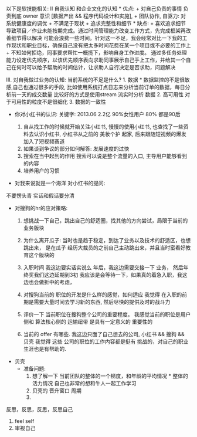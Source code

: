 以下是软技能相关:
II 自我认知 和企业文化的认知 
    * 优点: 
            + 对自己负责的事情 负责到底 owner 意识 [数据产出 && 程序代码设计和实施], 
            + 团队协作, 自驱力: 对系统健康度的调优 
            + 不满足于现状
            + 追求完整性和细节
    * 缺点:
            + 喜欢追求细节导致项目／作业未能按期完成。通过时间管理能力改变工作方式，先完成框架再改善细节得以解决
                可能会浪费一些时间。针对这一不足，我会经常对比一下我的工作现状和职业目标，确保自己没有把太多时间花费在某一个项目或不必要的工作上
            + 不知如何拒绝，同事要求帮忙一概揽下，影响自身工作进度。
                通过多任务处理能力设定优先顺序，以该优先顺序表向求助同事展示自己手上工作，并给其一个自己在何时可以给予帮助的时间估计，让求助人自行决定是否求助，问题解决

III. 
    对自我做过业务的认知:
    当前系统的不足是什么? 
    1. 数据 
        * 数据监控的不是很敏感,自己也通过很多的手段, 比如使用系统打点日志来分析当前订单的数据，每日分析前一天的成交数量
            比较好的方式是使用stream 流实时分析 数据
    2. 高可用性
        对于可用性的粒度不是很细化
    3. 数据的一致性

* 你对小红书的认识:
    关键字: 2013.06 2.2亿 90%女性用户 80% 都是90后
    1. 自从找工作的时候就开始关注小红书, 慢慢的使用小红书, 也查找了一些资料去认识小红书, 小红书从之前的 美妆个护 起家, 
        后来跟随短视频的爆发 加入了短视频赛道 
    2. 如果谈到争议的部分如何解答:
        发展速度的过快
    3. 搜索在当中起到的作用
        搜索可以说是整个流量的入口, 主导用户能够看到的内容
    4. 培养用户的习惯

* 对我来说就是一个海洋 
    对小红书的提问: 

不要愣头青 实话和假话要分清
* 对搜狗的hr的应对策略:
    1. 想挑战一下自己，跳出自己的舒适圈，找其他的方向尝试，局限于当前的业务版块
    2. 为什么离开瓜子: 当时也是趋于稳定，到达了业务以及技术的舒适区，也想跳出来， 
        是在瓜子 经历大裁员的之前自己主动跳出来，并且当时蛮看好教育这个版块的
    3. 入职时间 我这边要实话实说么
        年后，我这边需要交接一下 业务，
        然后年终奖我们这边延期到3初 我应该是会等待一下，如果真的着急入职，我这边也会做折中的考虑，
    4. 对搜狗当前的 职位的开发是什么样的感觉，如何适应
        我觉得 在入职的前期是需要大量时间去学习新的东西, 然后尽快的提供及时的战斗力
    
    5. 评价一下 当前职位在搜狗整个公司的重要程度。
        我感觉当前的职位是用户侧和 算法核心侧的 运输纽带 是具有一定意义的 重要性的
    6. 当前的 offer 有哪些. 我这边只面了自己想去的公司, 小红书 && 搜狗 && 贝壳 
        我觉得 这些 公司的职位的工作内容都是挺有 挑战的，对自己的职业生涯也是有帮助的.
* 贝壳
    * 准备问题:
       1. 想了解一下 当前团队的整体的一个梯度，和年龄的平均情况 * 整体的活力情况 自己也非常的想和牛人一起工作学习
       2. 贝壳的 晋升窗口 周期
       3. 


反思，反思，反思，反思自己
1. feel self
2. 审视自己
